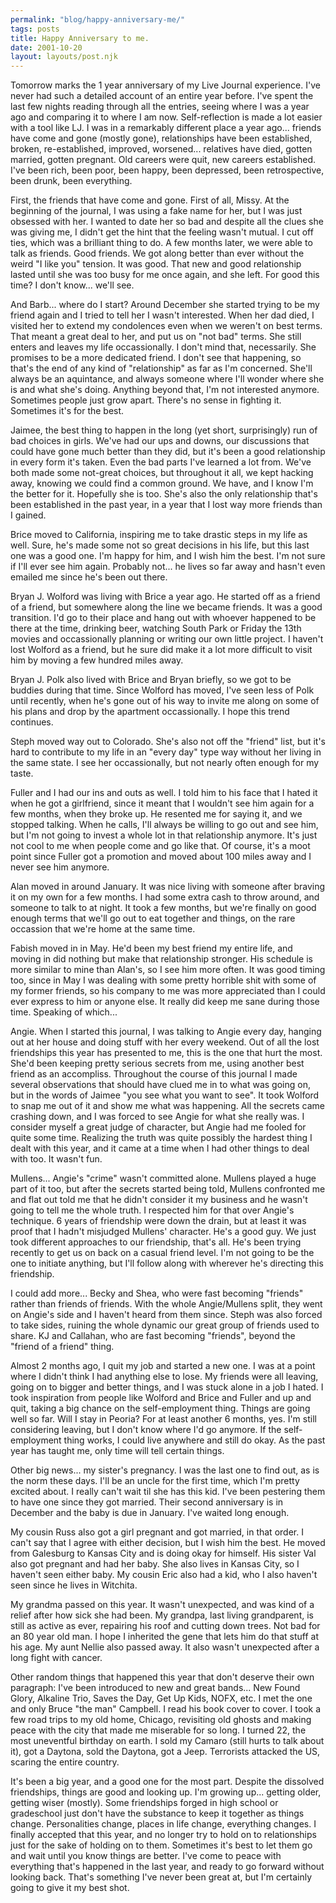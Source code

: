 ```yaml
---
permalink: "blog/happy-anniversary-me/"
tags: posts
title: Happy Anniversary to me.
date: 2001-10-20
layout: layouts/post.njk
---
```


Tomorrow marks the 1 year anniversary of my Live Journal experience. I've never had such a detailed account of an entire year before. I've spent the last few nights reading through all the entries, seeing where I was a year ago and comparing it to where I am now. Self-reflection is made a lot easier with a tool like LJ. I was in a remarkably different place a year ago... friends have come and gone (mostly gone), relationships have been established, broken, re-established, improved, worsened... relatives have died, gotten married, gotten pregnant. Old careers were quit, new careers established. I've been rich, been poor, been happy, been depressed, been retrospective, been drunk, been everything.

First, the friends that have come and gone. First of all, Missy. At the beginning of the journal, I was using a fake name for her, but I was just obsessed with her. I wanted to date her so bad and despite all the clues she was giving me, I didn't get the hint that the feeling wasn't mutual. I cut off ties, which was a brilliant thing to do. A few months later, we were able to talk as friends. Good friends. We got along better than ever without the weird "I like you" tension. It was good. That new and good relationship lasted until she was too busy for me once again, and she left. For good this time? I don't know... we'll see.

And Barb... where do I start? Around December she started trying to be my friend again and I tried to tell her I wasn't interested. When her dad died, I visited her to extend my condolences even when we weren't on best terms. That meant a great deal to her, and put us on "not bad" terms. She still enters and leaves my life occassionally. I don't mind that, necessarily. She promises to be a more dedicated friend. I don't see that happening, so that's the end of any kind of "relationship" as far as I'm concerned. She'll always be an aquintance, and always someone where I'll wonder where she is and what she's doing. Anything beyond that, I'm not interested anymore. Sometimes people just grow apart. There's no sense in fighting it. Sometimes it's for the best.

Jaimee, the best thing to happen in the long (yet short, surprisingly) run of bad choices in girls. We've had our ups and downs, our discussions that could have gone much better than they did, but it's been a good relationship in every form it's taken. Even the bad parts I've learned a lot from. We've both made some not-great choices, but throughout it all, we kept hacking away, knowing we could find a common ground. We have, and I know I'm the better for it. Hopefully she is too. She's also the only relationship that's been established in the past year, in a year that I lost way more friends than I gained.

Brice moved to California, inspiring me to take drastic steps in my life as well. Sure, he's made some not so great decisions in his life, but this last one was a good one. I'm happy for him, and I wish him the best. I'm not sure if I'll ever see him again. Probably not... he lives so far away and hasn't even emailed me since he's been out there. 

Bryan J. Wolford was living with Brice a year ago. He started off as a friend of a friend, but somewhere along the line we became friends. It was a good transition. I'd go to their place and hang out with whoever happened to be there at the time, drinking beer, watching South Park or Friday the 13th movies and occassionally planning or writing our own little project. I haven't lost Wolford as a friend, but he sure did make it a lot more difficult to visit him by moving a few hundred miles away.

Bryan J. Polk also lived with Brice and Bryan briefly, so we got to be buddies during that time. Since Wolford has moved, I've seen less of Polk until recently, when he's gone out of his way to invite me along on some of his plans and drop by the apartment occassionally. I hope this trend continues.

Steph moved way out to Colorado. She's also not off the "friend" list, but it's hard to contribute to my life in an "every day" type way without her living in the same state. I see her occassionally, but not nearly often enough for my taste. 

Fuller and I had our ins and outs as well. I told him to his face that I hated it when he got a girlfriend, since it meant that I wouldn't see him again for a few months, when they broke up. He resented me for saying it, and we stopped talking. When he calls, I'll always be willing to go out and see him, but I'm not going to invest a whole lot in that relationship anymore. It's just not cool to me when people come and go like that. Of course, it's a moot point since Fuller got a promotion and moved about 100 miles away and I never see him anymore.

Alan moved in around January. It was nice living with someone after braving it on my own for a few months. I had some extra cash to throw around, and someone to talk to at night. It took a few months, but we're finally on good enough terms that we'll go out to eat together and things, on the rare occassion that we're home at the same time. 

Fabish moved in in May. He'd been my best friend my entire life, and moving in did nothing but make that relationship stronger. His schedule is more similar to mine than Alan's, so I see him more often. It was good timing too, since in May I was dealing with some pretty horrible shit with some of my former friends, so his company to me was more appreciated than I could ever express to him or anyone else. It really did keep me sane during those time. Speaking of which...

Angie. When I started this journal, I was talking to Angie every day, hanging out at her house and doing stuff with her every weekend. Out of all the lost friendships this year has presented to me, this is the one that hurt the most. She'd been keeping pretty serious secrets from me, using another best friend as an accompliss. Throughout the course of this journal I made several observations that should have clued me in to what was going on, but in the words of Jaimee "you see what you want to see". It took Wolford to snap me out of it and show me what was happening. All the secrets came crashing down, and I was forced to see Angie for what she really was. I consider myself a great judge of character, but Angie had me fooled for quite some time. Realizing the truth was quite possibly the hardest thing I dealt with this year, and it came at a time when I had other things to deal with too. It wasn't fun.

Mullens... Angie's "crime" wasn't committed alone. Mullens played a huge part of it too, but after the secrets started being told, Mullens confronted me and flat out told me that he didn't consider it my business and he wasn't going to tell me the whole truth. I respected him for that over Angie's technique. 6 years of friendship were down the drain, but at least it was proof that I hadn't misjudged Mullens' character. He's a good guy. We just took different approaches to our friendship, that's all. He's been trying recently to get us on back on a casual friend level. I'm not going to be the one to initiate anything, but I'll follow along with wherever he's directing this friendship. 

I could add more... Becky and Shea, who were fast becoming "friends" rather than friends of friends. With the whole Angie/Mullens split, they went on Angie's side and I haven't heard from them since. Steph was also forced to take sides, ruining the whole dynamic our great group of friends used to share. KJ and Callahan, who are fast becoming "friends", beyond the "friend of a friend" thing. 

Almost 2 months ago, I quit my job and started a new one. I was at a point where I didn't think I had anything else to lose. My friends were all leaving, going on to bigger and better things, and I was stuck alone in a job I hated. I took inspiration from people like Wolford and Brice and Fuller and up and quit, taking a big chance on the self-employment thing. Things are going well so far. Will I stay in Peoria? For at least another 6 months, yes. I'm still considering leaving, but I don't know where I'd go anymore. If the self-employment thing works, I could live anywhere and still do okay. As the past year has taught me, only time will tell certain things.

Other big news... my sister's pregnancy. I was the last one to find out, as is the norm these days. I'll be an uncle for the first time, which I'm pretty excited about. I really can't wait til she has this kid. I've been pestering them to have one since they got married. Their second anniversary is in December and the baby is due in January. I've waited long enough.

My cousin Russ also got a girl pregnant and got married, in that order. I can't say that I agree with either decision, but I wish him the best. He moved from Galesburg to Kansas City and is doing okay for himself. His sister Val also got pregnant and had her baby. She also lives in Kansas City, so I haven't seen either baby. My cousin Eric also had a kid, who I also haven't seen since he lives in Witchita.

My grandma passed on this year. It wasn't unexpected, and was kind of a relief after how sick she had been. My grandpa, last living grandparent, is still as active as ever, repairing his roof and cutting down trees. Not bad for an 80 year old man. I hope I inherited the gene that lets him do that stuff at his age. My aunt Nellie also passed away. It also wasn't unexpected after a long fight with cancer. 

Other random things that happened this year that don't deserve their own paragraph: I've been introduced to new and great bands... New Found Glory, Alkaline Trio, Saves the Day, Get Up Kids, NOFX, etc. I met the one and only Bruce "the man" Campbell. I read his book cover to cover. I took a few road trips to my old home, Chicago, revisiting old ghosts and making peace with the city that made me miserable for so long. I turned 22, the most uneventful birthday on earth. I sold my Camaro (still hurts to talk about it), got a Daytona, sold the Daytona, got a Jeep. Terrorists attacked the US, scaring the entire country. 

It's been a big year, and a good one for the most part. Despite the dissolved friendships, things are good and looking up. I'm growing up... getting older, getting wiser (mostly). Some friendships forged in high school or gradeschool just don't have the substance to keep it together as things change. Personalities change, places in life change, everything changes. I finally accepted that this year, and no longer try to hold on to relationships just for the sake of holding on to them. Sometimes it's best to let them go and wait until you know things are better. I've come to peace with everything that's happened in the last year, and ready to go forward without looking back. That's something I've never been great at, but I'm certainly going to give it my best shot.